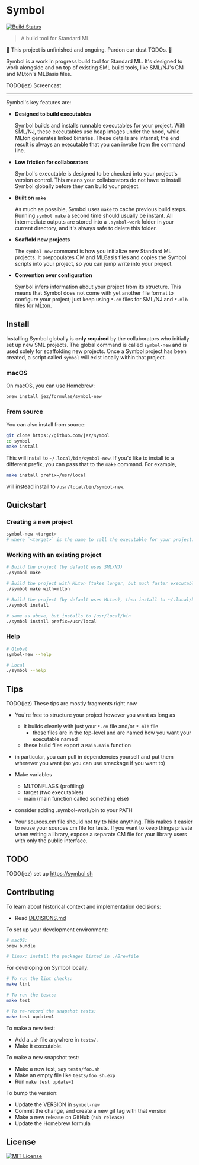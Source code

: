 # Symbol

[![Build Status](https://travis-ci.org/jez/symbol.svg?branch=master)](https://travis-ci.org/jez/symbol)

> A build tool for Standard ML

🚧 This project is unfinished and ongoing. Pardon our ~~dust~~ TODOs. 🚧

Symbol is a work in progress build tool for Standard ML. It's designed to work
alongside and on top of existing SML build tools, like SML/NJ's CM and MLton's
MLBasis files.

TODO(jez) Screencast

- - -

Symbol's key features are:

- **Designed to build executables**

  Symbol builds and installs runnable executables for your project. With SML/NJ,
  these executables use heap images under the hood, while MLton generates linked
  binaries. These details are internal; the end result is always an executable
  that you can invoke from the command line.

- **Low friction for collaborators**

  Symbol's executable is designed to be checked into your project's version
  control. This means your collaborators do not have to install Symbol globally
  before they can build your project.

- **Built on `make`**

  As much as possible, Symbol uses `make` to cache previous build steps. Running
  `symbol make` a second time should usually be instant. All intermediate
  outputs are stored into a `.symbol-work` folder in your current directory, and
  it's always safe to delete this folder.

- **Scaffold new projects**

  The `symbol new` command is how you initialize new Standard ML projects. It
  prepopulates CM and MLBasis files and copies the Symbol scripts into your
  project, so you can jump write into your project.

- **Convention over configuration**

  Symbol infers information about your project from its structure. This means
  that Symbol does not come with yet another file format to configure your
  project; just keep using `*.cm` files for SML/NJ and `*.mlb` files for MLton.

## Install

Installing Symbol globally is **only required** by the collaborators who
initially set up new SML projects. The global command is called `symbol-new` and
is used solely for scaffolding new projects. Once a Symbol project has been
created, a script called `symbol` will exist locally within that project.

### macOS

On macOS, you can use Homebrew:

```bash
brew install jez/formulae/symbol-new
```

### From source

You can also install from source:

```bash
git clone https://github.com/jez/symbol
cd symbol
make install
```

This will install to `~/.local/bin/symbol-new`. If you'd like to install to
a different prefix, you can pass that to the `make` command. For example,

```bash
make install prefix=/usr/local
```

will instead install to `/usr/local/bin/symbol-new`.


## Quickstart

### Creating a new project

```bash
symbol-new <target>
# where `<target>` is the name to call the executable for your project.
```

### Working with an existing project

```bash
# Build the project (by default uses SML/NJ)
./symbol make

# Build the project with MLton (takes longer, but much faster executable)
./symbol make with=mlton

# Build the project (by default uses MLton), then install to ~/.local/bin
./symbol install

# same as above, but installs to /usr/local/bin
./symbol install prefix=/usr/local
```

### Help

```bash
# Global
symbol-new --help

# Local
./symbol --help
```


## Tips

TODO(jez) These tips are mostly fragments right now

- You're free to structure your project however you want as long as
  - it builds cleanly with just your `*.cm` file and/or `*.mlb` file
    - these files are in the top-level and are named how you want your
      executable named
  - these build files export a `Main.main` function
- in particular, you can pull in dependencies yourself and put them wherever you
  want (so you can use smackage if you want to)

- Make variables
  - MLTONFLAGS (profiling)
  - target (two executables)
  - main (main function called something else)

- consider adding .symbol-work/bin to your PATH

- Your sources.cm file should not try to hide anything.
  This makes it easier to reuse your sources.cm file for tests.
  If you want to keep things private when writing a library, expose a separate
  CM file for your library users with only the public interface.

## TODO

TODO(jez) set up https://symbol.sh


## Contributing

To learn about historical context and implementation decisions:

- Read [DECISIONS.md](DECISIONS.md)

To set up your development environment:
```bash
# macOS:
brew bundle

# linux: install the packages listed in ./Brewfile
```

For developing on Symbol locally:

```bash
# To run the lint checks:
make lint

# To run the tests:
make test

# To re-record the snapshot tests:
make test update=1
```

To make a new test:

- Add a `.sh` file anywhere in `tests/`.
- Make it executable.

To make a new snapshot test:

- Make a new test, say `tests/foo.sh`
- Make an empty file like `tests/foo.sh.exp`
- Run `make test update=1`

To bump the version:

- Update the VERSION in `symbol-new`
- Commit the change, and create a new git tag with that version
- Make a new release on GitHub (`hub release`)
- Update the Homebrew formula


## License

[![MIT License](https://img.shields.io/badge/license-MIT-blue.svg)](https://jez.io/MIT-LICENSE.txt)

